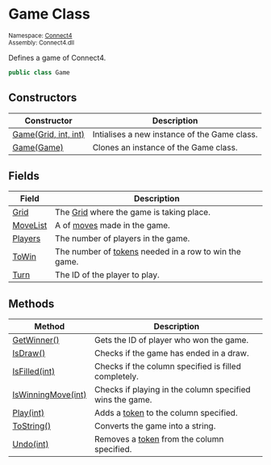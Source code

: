 # Game Class

<sub>Namespace: [Connect4](../Connect4.md)  
Assembly: Connect4.dll</sub>

Defines a game of Connect4.

```cs
public class Game
```

## Constructors
| Constructor | Description |
| ----------- | ----------- |
| [Game(Grid, int, int)](Constructor/Game(Grid,%20int,%20int).md) | Intialises a new instance of the Game class. |
| [Game(Game)](Constructor/Game(Game).md) | Clones an instance of the Game class. |

## Fields
| Field | Description |
| ----- | ----------- |
| [Grid](Field/Grid.md) | The [Grid](../Grid/Grid.md) where the game is taking place. |
| [MoveList](Field/MoveList.md) | A of [moves](../Move/Move.md) made in the game. |
| [Players](Field/Players.md) | The number of players in the game. |
| [ToWin](Field/ToWin.md) | The number of [tokens](../Token/Token.md) needed in a row to win the game. |
| [Turn](Field/Turn.md) | The ID of the player to play. |

## Methods
| Method | Description |
| ------ | ----------- |
| [GetWinner()](Method/GetWinner().md) | Gets the ID of player who won the game. |
| [IsDraw()](Method/IsDraw().md) | Checks if the game has ended in a draw. |
| [IsFilled(int)](Method/IsFilled(int).md) | Checks if the column specified is filled completely. |
| [IsWinningMove(int)](Method/IsWinningMove(int).md) | Checks if playing in the column specified wins the game. |
| [Play(int)](Method/Play(int).md) | Adds a [token](../Token/Token.md) to the column specified. |
| [ToString()](Method/ToString().md) | Converts the game into a string. |
| [Undo(int)](Method/Undo(int).md) | Removes a [token](../Token/Token.md) from the column specified. |
